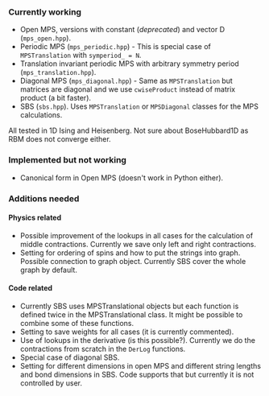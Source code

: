 ### Currently working
- Open MPS, versions with constant (*deprecated*) and vector D (`mps_open.hpp`).
- Periodic MPS (`mps_periodic.hpp`) - This is special case of `MPSTranslation` with `symperiod_ = N`.
- Translation invariant periodic MPS with arbitrary symmetry period (`mps_translation.hpp`).
- Diagonal MPS (`mps_diagonal.hpp`) - Same as `MPSTranslation` but matrices are diagonal and we use `cwiseProduct` instead of matrix product (a bit faster).
- SBS (`sbs.hpp`). Uses `MPSTranslation` or `MPSDiagonal` classes for the MPS calculations.

All tested in 1D Ising and Heisenberg. Not sure about BoseHubbard1D as RBM does not converge either.

### Implemented but not working
- Canonical form in Open MPS (doesn't work in Python either).

### Additions needed

#### Physics related
- Possible improvement of the lookups in all cases for the calculation of middle contractions. Currently we save only left and right contractions.
- Setting for ordering of spins and how to put the strings into graph. Possible connection to graph object. Currently SBS cover the whole graph by default.

#### Code related
- Currently SBS uses MPSTranslational objects but each function is defined twice in the MPSTranslational class. It might be possible to combine some of these functions.
- Setting to save weights for all cases (it is currently commented).
- Use of lookups in the derivative (is this possible?). Currently we do the contractions from scratch in the `DerLog` functions.
- Special case of diagonal SBS.
- Setting for different dimensions in open MPS and different string lengths and bond dimensions in SBS. Code supports that but currently it is not controlled by user.

